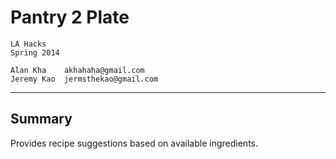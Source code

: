 Pantry 2 Plate
===================
	LA Hacks
	Spring 2014

	Alan Kha    akhahaha@gmail.com
	Jeremy Kao  jermsthekao@gmail.com
-------------------------------------------------------------------------------
Summary
---------------
Provides recipe suggestions based on available ingredients.
